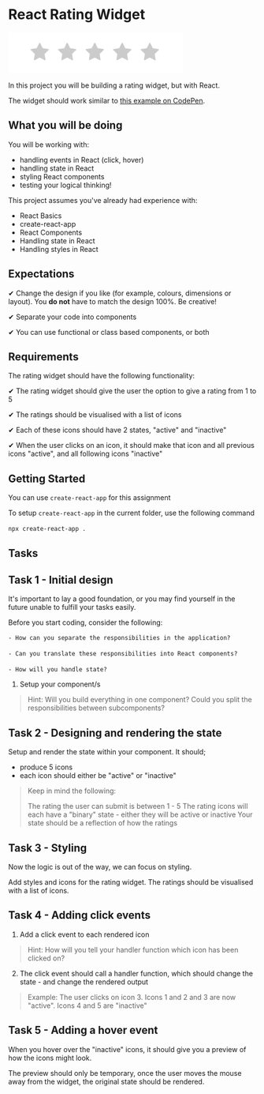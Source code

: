 # React Rating Widget

![Sample output](./sample.gif)

In this project you will be building a rating widget, but with React.

The widget should work similar to [this example on CodePen](https://codepen.io/depy/pen/vEWWdw).

## What you will be doing

You will be working with:

- handling events in React (click, hover)
- handling state in React
- styling React components
- testing your logical thinking!

This project assumes you've already had experience with:

- React Basics
- create-react-app
- React Components
- Handling state in React
- Handling styles in React

## Expectations

✔ Change the design if you like (for example, colours, dimensions or layout). You **do not** have to match the design 100%. Be creative!

✔ Separate your code into components

✔ You can use functional or class based components, or both

## Requirements

The rating widget should have the following functionality:

✔ The rating widget should give the user the option to give a rating from 1 to 5

✔ The ratings should be visualised with a list of icons

✔ Each of these icons should have 2 states, "active" and "inactive"

✔ When the user clicks on an icon, it should make that icon and all previous icons "active", and all following icons "inactive"

## Getting Started

You can use `create-react-app` for this assignment

To setup `create-react-app` in the current folder, use the following command

`npx create-react-app .`

## Tasks

## Task 1 - Initial design

It's important to lay a good foundation, or you may find yourself in the future unable to fulfill your tasks easily.

Before you start coding, consider the following:

    - How can you separate the responsibilities in the application?

    - Can you translate these responsibilities into React components?

    - How will you handle state?

1. Setup your component/s

> Hint: Will you build everything in one component? Could you split the responsibilities between subcomponents?

## Task 2 - Designing and rendering the state

Setup and render the state within your component. It should;

- produce 5 icons
- each icon should either be "active" or "inactive"
   
> Keep in mind the following:
> 
> The rating the user can submit is between 1 - 5
> The rating icons will each have a "binary" state - either they will be active or inactive 
> Your state should be a reflection of how the ratings

## Task 3 - Styling

Now the logic is out of the way, we can focus on styling.

Add styles and icons for the rating widget. The ratings should be visualised with a list of icons.

## Task 4 - Adding click events

1. Add a click event to each rendered icon

> Hint: How will you tell your handler function which icon has been clicked on?

2. The click event should call a handler function, which should change the state - and change the rendered output

> Example: The user clicks on icon 3. Icons 1 and 2 and 3 are now "active". Icons 4 and 5 are "inactive"

## Task 5 - Adding a hover event

When you hover over the  "inactive" icons, it should give you a preview of how the icons might look.

The preview should only be temporary, once the user moves the mouse away from the widget, the original state should be rendered.
